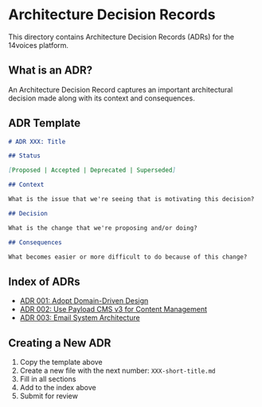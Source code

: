 # Architecture Decision Records

This directory contains Architecture Decision Records (ADRs) for the 14voices platform.

## What is an ADR?

An Architecture Decision Record captures an important architectural decision made along with its context and consequences.

## ADR Template

```markdown
# ADR XXX: Title

## Status

[Proposed | Accepted | Deprecated | Superseded]

## Context

What is the issue that we're seeing that is motivating this decision?

## Decision

What is the change that we're proposing and/or doing?

## Consequences

What becomes easier or more difficult to do because of this change?
```

## Index of ADRs

- [ADR 001: Adopt Domain-Driven Design](./001-domain-driven-design.md)
- [ADR 002: Use Payload CMS v3 for Content Management](./002-payload-cms-v3.md)
- [ADR 003: Email System Architecture](./003-email-architecture.md)

## Creating a New ADR

1. Copy the template above
2. Create a new file with the next number: `XXX-short-title.md`
3. Fill in all sections
4. Add to the index above
5. Submit for review
